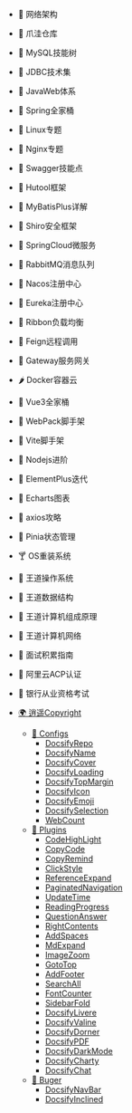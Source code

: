 - 🍑 网络架构
- 🍏 爪洼仓库
- 🍈 MySQL技能树
- 🍉 JDBC技术集
- 🍋 JavaWeb体系
- 🍅 Spring全家桶
- 🍓 Linux专题
- 🍎 Nginx专题
- 🍏 Swagger技能点
- 🥭 Hutool框架
- 🍑 MyBatisPlus详解
- 🍓 Shiro安全框架
- 🥝 SpringCloud微服务
- 🍅 RabbitMQ消息队列
- 🍈 Nacos注册中心
- 🍢 Eureka注册中心
- 🍣 Ribbon负载均衡
- 🥮 Feign远程调用
- 🍡 Gateway服务网关
- 🌶️ Docker容器云
- 🍫 Vue3全家桶
- 🍬 WebPack脚手架
- 🍒 Vite脚手架
- 🥧 Nodejs进阶
- 🍭 ElementPlus迭代
- 🧁 Echarts图表
- 🥝 axios攻略
- 🍈 Pinia状态管理
- 🍸 OS重装系统
- 🍼 王道操作系统
- 🍒 王道数据结构
- 🥕 王道计算机组成原理
- 🌰 王道计算机网络
- 🍞 面试积累指南
- 🍗 阿里云ACP认证
- 🧀 银行从业资格考试

- [🌍 逍遥Copyright](/README.md)
  - [🍇 Configs](/config/README.md)
    - [DocsifyRepo](/config/DocsifyRepo.md)
    - [DocsifyName](/config/DocsifyName.md)
    - [DocsifyCover](/config/DocsifyCover.md)
    - [DocsifyLoading](/config/DocsifyLoading.md)
    - [DocsifyTopMargin](/config/DocsifyTopMargin.md)
    - [DocsifyIcon](/config/DocsifyIcon.md)
    - [DocsifyEmoji](/config/DocsifyEmoji.md)
    - [DocsifySelection](/config/DocsifySelection.md)
    - [WebCount](/config/WebCount.md)
  - [🍈 Plugins](./plugins/README.md)
    - [CodeHighLight](/plugins/CodeHighLight.md)
    - [CopyCode](/plugins/CopyCode.md)
    - [CopyRemind](/plugins/CopyRemind.md)
    - [ClickStyle](/plugins/ClickStyle.md)
    - [ReferenceExpand](/plugins/ReferenceExpand.md)
    - [PaginatedNavigation](/plugins/PaginatedNavigation.md)
    - [UpdateTime](/plugins/UpdateTime.md)
    - [ReadingProgress](/plugins/ReadingProgress.md)
    - [QuestionAnswer](/plugins/QuestionAnswer.md)
    - [RightContents](/plugins/RightContents.md)
    - [AddSpaces](/plugins/AddSpaces.md)
    - [MdExpand](/plugins/MdExpand.md)
    - [ImageZoom](/plugins/ImageZoom.md)
    - [GotoTop](/plugins/GotoTop.md)
    - [AddFooter](/plugins/AddFooter.md)
    - [SearchAll](/plugins/SearchAll.md)
    - [FontCounter](/plugins/FontCounter.md)
    - [SidebarFold](/plugins/SidebarFold.md)
    - [DocsifyLivere](/plugins/DocsifyLivere.md)
    - [DocsifyValine](/plugins/DocsifyValine.md)
    - [DocsifyDorner](/plugins/DocsifyDorner.md)
    - [DocsifyPDF](/plugins/DocsifyPDF.md)
    - [DocsifyDarkMode](/plugins/DocsifyDarkMode.md)
    - [DocsifyCharty](/plugins/DocsifyCharty.md)
    - [DocsifyChat](/plugins/DocsifyChat.md)
  - [🍉 Buger](/Buger/README.md)
    - [DocsifyNavBar](/Buger/DocsifyNavBar.md)
    - [DocsifyInclined](/Buger/DocsifyInclined.md)
